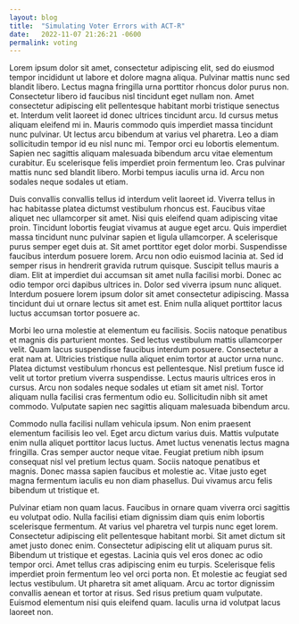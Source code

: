```yaml
---
layout: blog
title:  "Simulating Voter Errors with ACT-R"
date:   2022-11-07 21:26:21 -0600
permalink: voting
---
```


Lorem ipsum dolor sit amet, consectetur adipiscing elit, sed do eiusmod tempor incididunt ut labore et dolore magna aliqua. Pulvinar mattis nunc sed blandit libero. Lectus magna fringilla urna porttitor rhoncus dolor purus non. Consectetur libero id faucibus nisl tincidunt eget nullam non. Amet consectetur adipiscing elit pellentesque habitant morbi tristique senectus et. Interdum velit laoreet id donec ultrices tincidunt arcu. Id cursus metus aliquam eleifend mi in. Mauris commodo quis imperdiet massa tincidunt nunc pulvinar. Ut lectus arcu bibendum at varius vel pharetra. Leo a diam sollicitudin tempor id eu nisl nunc mi. Tempor orci eu lobortis elementum. Sapien nec sagittis aliquam malesuada bibendum arcu vitae elementum curabitur. Eu scelerisque felis imperdiet proin fermentum leo. Cras pulvinar mattis nunc sed blandit libero. Morbi tempus iaculis urna id. Arcu non sodales neque sodales ut etiam.

Duis convallis convallis tellus id interdum velit laoreet id. Viverra tellus in hac habitasse platea dictumst vestibulum rhoncus est. Faucibus vitae aliquet nec ullamcorper sit amet. Nisi quis eleifend quam adipiscing vitae proin. Tincidunt lobortis feugiat vivamus at augue eget arcu. Quis imperdiet massa tincidunt nunc pulvinar sapien et ligula ullamcorper. A scelerisque purus semper eget duis at. Sit amet porttitor eget dolor morbi. Suspendisse faucibus interdum posuere lorem. Arcu non odio euismod lacinia at. Sed id semper risus in hendrerit gravida rutrum quisque. Suscipit tellus mauris a diam. Elit at imperdiet dui accumsan sit amet nulla facilisi morbi. Donec ac odio tempor orci dapibus ultrices in. Dolor sed viverra ipsum nunc aliquet. Interdum posuere lorem ipsum dolor sit amet consectetur adipiscing. Massa tincidunt dui ut ornare lectus sit amet est. Enim nulla aliquet porttitor lacus luctus accumsan tortor posuere ac.

Morbi leo urna molestie at elementum eu facilisis. Sociis natoque penatibus et magnis dis parturient montes. Sed lectus vestibulum mattis ullamcorper velit. Quam lacus suspendisse faucibus interdum posuere. Consectetur a erat nam at. Ultricies tristique nulla aliquet enim tortor at auctor urna nunc. Platea dictumst vestibulum rhoncus est pellentesque. Nisl pretium fusce id velit ut tortor pretium viverra suspendisse. Lectus mauris ultrices eros in cursus. Arcu non sodales neque sodales ut etiam sit amet nisl. Tortor aliquam nulla facilisi cras fermentum odio eu. Sollicitudin nibh sit amet commodo. Vulputate sapien nec sagittis aliquam malesuada bibendum arcu.

Commodo nulla facilisi nullam vehicula ipsum. Non enim praesent elementum facilisis leo vel. Eget arcu dictum varius duis. Mattis vulputate enim nulla aliquet porttitor lacus luctus. Amet luctus venenatis lectus magna fringilla. Cras semper auctor neque vitae. Feugiat pretium nibh ipsum consequat nisl vel pretium lectus quam. Sociis natoque penatibus et magnis. Donec massa sapien faucibus et molestie ac. Vitae justo eget magna fermentum iaculis eu non diam phasellus. Dui vivamus arcu felis bibendum ut tristique et.

Pulvinar etiam non quam lacus. Faucibus in ornare quam viverra orci sagittis eu volutpat odio. Nulla facilisi etiam dignissim diam quis enim lobortis scelerisque fermentum. At varius vel pharetra vel turpis nunc eget lorem. Consectetur adipiscing elit pellentesque habitant morbi. Sit amet dictum sit amet justo donec enim. Consectetur adipiscing elit ut aliquam purus sit. Bibendum ut tristique et egestas. Lacinia quis vel eros donec ac odio tempor orci. Amet tellus cras adipiscing enim eu turpis. Scelerisque felis imperdiet proin fermentum leo vel orci porta non. Et molestie ac feugiat sed lectus vestibulum. Ut pharetra sit amet aliquam. Arcu ac tortor dignissim convallis aenean et tortor at risus. Sed risus pretium quam vulputate. Euismod elementum nisi quis eleifend quam. Iaculis urna id volutpat lacus laoreet non.